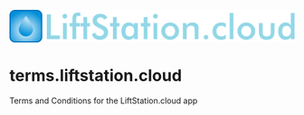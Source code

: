 ![Logo](https://github.com/Consolidated-Utilities/LiftStation.cloud-App-Icons/raw/master/Icons/Combined/Combined.png)
# terms.liftstation.cloud
Terms and Conditions for the LiftStation.cloud app
